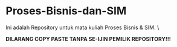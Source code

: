 # Proses-Bisnis-dan-SIM
Ini adalah Repository untuk mata kuliah Proses Bisnis &amp; SIM. \

**DILARANG COPY PASTE TANPA SE-IJIN PEMILIK REPOSITORY!!!**
